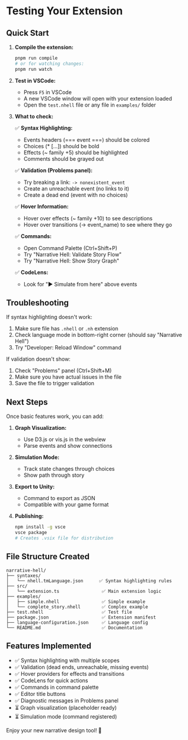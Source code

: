 # Testing Your Extension

## Quick Start

1. **Compile the extension:**
   ```bash
   pnpm run compile
   # or for watching changes:
   pnpm run watch
   ```

2. **Test in VSCode:**
   - Press `F5` in VSCode
   - A new VSCode window will open with your extension loaded
   - Open the `test.nhell` file or any file in `examples/` folder

3. **What to check:**

   ✅ **Syntax Highlighting:**
   - Events headers (=== event ===) should be colored
   - Choices (* [...]) should be bold
   - Effects (~ family +5) should be highlighted
   - Comments should be grayed out

   ✅ **Validation (Problems panel):**
   - Try breaking a link: `-> nonexistent_event`
   - Create an unreachable event (no links to it)
   - Create a dead end (event with no choices)

   ✅ **Hover Information:**
   - Hover over effects (~ family +10) to see descriptions
   - Hover over transitions (-> event_name) to see where they go

   ✅ **Commands:**
   - Open Command Palette (Ctrl+Shift+P)
   - Try "Narrative Hell: Validate Story Flow"
   - Try "Narrative Hell: Show Story Graph"

   ✅ **CodeLens:**
   - Look for "▶ Simulate from here" above events

## Troubleshooting

If syntax highlighting doesn't work:

1. Make sure file has `.nhell` or `.nh` extension
2. Check language mode in bottom-right corner (should say "Narrative Hell")
3. Try "Developer: Reload Window" command

If validation doesn't show:

1. Check "Problems" panel (Ctrl+Shift+M)
2. Make sure you have actual issues in the file
3. Save the file to trigger validation

## Next Steps

Once basic features work, you can add:

1. **Graph Visualization:**
   - Use D3.js or vis.js in the webview
   - Parse events and show connections

2. **Simulation Mode:**
   - Track state changes through choices
   - Show path through story

3. **Export to Unity:**
   - Command to export as JSON
   - Compatible with your game format

4. **Publishing:**
   ```bash
   npm install -g vsce
   vsce package
   # Creates .vsix file for distribution
   ```

## File Structure Created

```
narrative-hell/
├── syntaxes/
│   └── nhell.tmLanguage.json      ✅ Syntax highlighting rules
├── src/
│   └── extension.ts                ✅ Main extension logic
├── examples/
│   ├── simple.nhell                ✅ Simple example
│   └── complete_story.nhell        ✅ Complex example  
├── test.nhell                      ✅ Test file
├── package.json                    ✅ Extension manifest
├── language-configuration.json     ✅ Language config
└── README.md                       ✅ Documentation
```

## Features Implemented

- ✅ Syntax highlighting with multiple scopes
- ✅ Validation (dead ends, unreachable, missing events)
- ✅ Hover providers for effects and transitions
- ✅ CodeLens for quick actions
- ✅ Commands in command palette
- ✅ Editor title buttons
- ✅ Diagnostic messages in Problems panel
- ⏳ Graph visualization (placeholder ready)
- ⏳ Simulation mode (command registered)

Enjoy your new narrative design tool! 🚀
